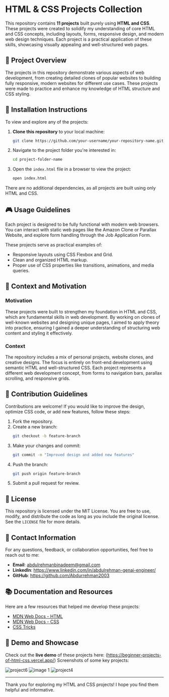 # HTML & CSS Projects Collection

This repository contains **11 projects** built purely using **HTML and CSS**. These projects were created to solidify my understanding of core HTML and CSS concepts, including layouts, forms, responsive design, and modern web design techniques. Each project is a practical application of these skills, showcasing visually appealing and well-structured web pages.

## 🚀 Project Overview

The projects in this repository demonstrate various aspects of web development, from creating detailed clones of popular websites to building fully responsive, modern websites for different use cases. These projects were made to practice and enhance my knowledge of HTML structure and CSS styling.

## 🔧 Installation Instructions

To view and explore any of the projects:

1. **Clone this repository** to your local machine:
    ```bash
    git clone https://github.com/your-username/your-repository-name.git
    ```

2. Navigate to the project folder you're interested in:
    ```bash
    cd project-folder-name
    ```

3. Open the `index.html` file in a browser to view the project:
    ```bash
    open index.html
    ```

There are no additional dependencies, as all projects are built using only HTML and CSS.

## 🎮 Usage Guidelines

Each project is designed to be fully functional with modern web browsers. You can interact with static web pages like the Amazon Clone or Parallax Website, and explore form handling through the Job Application Form.

These projects serve as practical examples of:
- Responsive layouts using CSS Flexbox and Grid.
- Clean and organized HTML markup.
- Proper use of CSS properties like transitions, animations, and media queries.

## 📜 Context and Motivation

### Motivation
These projects were built to strengthen my foundation in HTML and CSS, which are fundamental skills in web development. By working on clones of well-known websites and designing unique pages, I aimed to apply theory into practice, ensuring I gained a deeper understanding of structuring web content and styling it effectively.

### Context
The repository includes a mix of personal projects, website clones, and creative designs. The focus is entirely on front-end development using semantic HTML and well-structured CSS. Each project represents a different web development concept, from forms to navigation bars, parallax scrolling, and responsive grids.

## 🤝 Contribution Guidelines

Contributions are welcome! If you would like to improve the design, optimize CSS code, or add new features, follow these steps:

1. Fork the repository.
2. Create a new branch:
    ```bash
    git checkout -b feature-branch
    ```
3. Make your changes and commit:
    ```bash
    git commit -m "Improved design and added new features"
    ```
4. Push the branch:
    ```bash
    git push origin feature-branch
    ```
5. Submit a pull request for review.

## 📝 License

This repository is licensed under the MIT License. You are free to use, modify, and distribute the code as long as you include the original license. See the `LICENSE` file for more details.

## 📧 Contact Information

For any questions, feedback, or collaboration opportunities, feel free to reach out to me:

- **Email**: abdulrehmanbinadeem@gmail.com
- **LinkedIn**: https://www.linkedin.com/in/abdulrehman-genai-engineer/
- **GitHub**: https://github.com/Abdurrehman2003

## 📚 Documentation and Resources

Here are a few resources that helped me develop these projects:

- [MDN Web Docs - HTML](https://developer.mozilla.org/en-US/docs/Web/HTML)
- [MDN Web Docs - CSS](https://developer.mozilla.org/en-US/docs/Web/CSS)
- [CSS Tricks](https://css-tricks.com/)

## 🎥 Demo and Showcase

Check out the **live demo** of these projects here: (https://beginner-projects-of-html-css.vercel.app/)
Screenshots of some key projects:

![project6](https://github.com/user-attachments/assets/e1e6c46e-5e33-498a-80cc-a3918f08606e)
![image 1](https://github.com/user-attachments/assets/9d21826b-6cdf-4fba-8d7e-edc1acf2a28c)
![project4](https://github.com/user-attachments/assets/1b037cdd-702d-482a-9a30-a804ac8b81be)

---

Thank you for exploring my HTML and CSS projects! I hope you find them helpful and informative.
